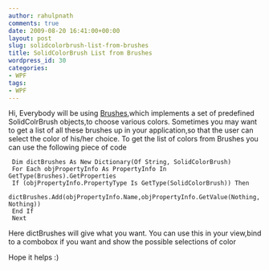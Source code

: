 ```yaml
---
author: rahulpnath
comments: true
date: 2009-08-20 16:41:00+00:00
layout: post
slug: solidcolorbrush-list-from-brushes
title: SolidColorBrush List from Brushes
wordpress_id: 30
categories:
- WPF
tags:
- WPF
---
```


Hi,
Everybody will be using [Brushes](http://msdn.microsoft.com/en-us/library/system.windows.media.brushes.aspx),which implements a set of predefined SolidColrBrush objects,to choose various colors.
Sometimes you may want to get a list of all these brushes up in your application,so that the user can select the color of his/her choice.
To get the list of colors from Brushes you can use the following piece of code
``` vbnet
 Dim dictBrushes As New Dictionary(Of String, SolidColorBrush)
 For Each objPropertyInfo As PropertyInfo In GetType(Brushes).GetProperties
 If (objPropertyInfo.PropertyType Is GetType(SolidColorBrush)) Then
 dictBrushes.Add(objPropertyInfo.Name,objPropertyInfo.GetValue(Nothing, Nothing)) 
 End If 
 Next
 ```
Here dictBrushes will give what you want.
You can use this in your view,bind to a combobox if you want and show the possible selections of color

Hope it helps :)
